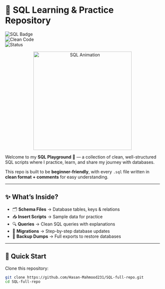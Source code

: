 # 📘 SQL Learning & Practice Repository  

![SQL Badge](https://img.shields.io/badge/SQL-Learning-blue?style=for-the-badge&logo=sqlite&logoColor=white)  
![Clean Code](https://img.shields.io/badge/Clean-Code-brightgreen?style=for-the-badge&logo=codefactor)  
![Status](https://img.shields.io/badge/Status-Active-success?style=for-the-badge&logo=github)  

<p align="center">
  <img src="https://media.giphy.com/media/du3J3cXyzhj75IOgvA/giphy.gif" width="320" alt="SQL Animation"/>
</p>  

Welcome to my **SQL Playground** 🎉 — a collection of clean, well-structured SQL scripts where I practice, learn, and share my journey with databases.  

This repo is built to be **beginner-friendly**, with every `.sql` file written in **clean format + comments** for easy understanding.  

---

## ✨ What’s Inside?  

- 🗂 **Schema Files** → Database tables, keys & relations  
- 📥 **Insert Scripts** → Sample data for practice  
- 🔍 **Queries** → Clean SQL queries with explanations  
- 🔄 **Migrations** → Step-by-step database updates  
- 💾 **Backup Dumps** → Full exports to restore databases  

---

## 🚀 Quick Start  

Clone this repository:  
```bash
git clone https://github.com/Hasan-Mahmood231/SQL-full-repo.git
cd SQL-full-repo
